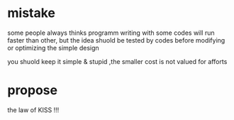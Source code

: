 # mistake
some people always thinks programm writing with some codes will run faster than other,
but the idea shuold be tested by codes before  modifying or optimizing the simple design

you shuold keep it simple & stupid ,the smaller cost is not valued for afforts

# propose
the law of KISS !!!

